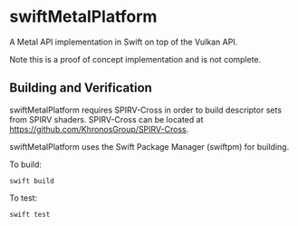 # swiftMetalPlatform

A Metal API implementation in Swift on top of the Vulkan API.

Note this is a proof of concept implementation and is not complete.

## Building and Verification

swiftMetalPlatform requires SPIRV-Cross in order to build descriptor sets from SPIRV shaders.
SPIRV-Cross can be located at https://github.com/KhronosGroup/SPIRV-Cross.

swiftMetalPlatform uses the Swift Package Manager (swiftpm) for building.

To build:
```
swift build
```

To test:
```
swift test
```

